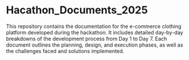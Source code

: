 # Hacathon_Documents_2025
 This repository contains the documentation for the e-commerce clothing platform developed during the hackathon. It includes detailed day-by-day breakdowns of the development process from Day 1 to Day 7. Each document outlines the planning, design, and execution phases, as well as the challenges faced and solutions implemented.
